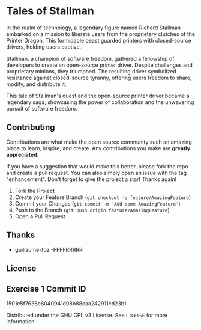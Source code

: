 # Tales of Stallman

In the realm of technology, a legendary figure named Richard Stallman embarked on a mission to liberate users from the proprietary clutches of the Printer Dragon. This formidable beast guarded printers with closed-source drivers, holding users captive.

Stallman, a champion of software freedom, gathered a fellowship of developers to create an open-source printer driver. Despite challenges and proprietary minions, they triumphed. The resulting driver symbolized resistance against closed-source tyranny, offering users freedom to share, modify, and distribute it.

This tale of Stallman's quest and the open-source printer driver became a legendary saga, showcasing the power of collaboration and the unwavering pursuit of software freedom.

## Contributing

Contributions are what make the open source community such an amazing place to learn, inspire, and create. Any contributions you make are **greatly appreciated**.

If you have a suggestion that would make this better, please fork the repo and create a pull request. You can also simply open an issue with the tag "enhancement".
Don't forget to give the project a star! Thanks again!

1. Fork the Project
2. Create your Feature Branch (`git checkout -b feature/AmazingFeature`)
3. Commit your Changes (`git commit -m 'Add some AmazingFeature'`)
4. Push to the Branch (`git push origin feature/AmazingFeature`)
5. Open a Pull Request

## Thanks

- guillaume-fbz
-FFFFRRRRR

## License

## Exercise 1 Commit ID

1501e5f7638c8040941d08b88caa242911cd23b1




Distributed under the GNU GPL v3 License. See `LICENSE` for more information.

